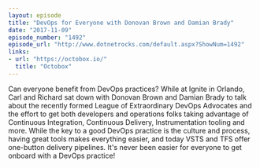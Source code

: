 ```yaml
---
layout: episode
title: "DevOps for Everyone with Donovan Brown and Damian Brady"
date: "2017-11-09"
episode_number: "1492"
episode_url: "http://www.dotnetrocks.com/default.aspx?ShowNum=1492"
links:
- url: "https://octobox.io/"
  title: "Octobox"
---
```


Can everyone benefit from DevOps practices? While at Ignite in Orlando, Carl and Richard sat down with Donovan Brown and Damian Brady to talk about the recently formed League of Extraordinary DevOps Advocates and the effort to get both developers and operations folks taking advantage of Continuous Integration, Continuous Delivery, Instrumentation tooling and more. While the key to a good DevOps practice is the culture and process, having great tools makes everything easier, and today VSTS and TFS offer one-button delivery pipelines. It's never been easier for everyone to get onboard with a DevOps practice!
